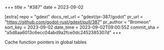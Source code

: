 +++
title = "#387"
date = 2023-09-02

[extra]
repo = "gdext"
docs_rel_url = "gdext/pr-387/godot"
pr_url = "https://github.com/godot-rust/gdext/pull/387"
pr_author = "Bromeon"
sort_key = 2023-09-02
date_time = 2023-09-02T09:00:55Z
commit_sha = "a5d8aa6013c6ecc04abd9a2fce0dc2452385307d"
+++

Cache function pointers in global tables
